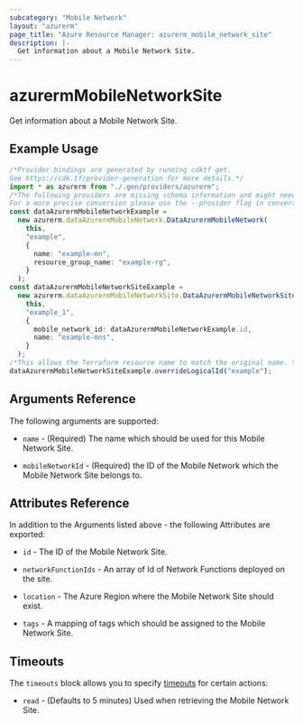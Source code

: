 ```yaml
---
subcategory: "Mobile Network"
layout: "azurerm"
page_title: "Azure Resource Manager: azurerm_mobile_network_site"
description: |-
  Get information about a Mobile Network Site.
---
```


# azurermMobileNetworkSite

Get information about a Mobile Network Site.

## Example Usage

```typescript
/*Provider bindings are generated by running cdktf get.
See https://cdk.tf/provider-generation for more details.*/
import * as azurerm from "./.gen/providers/azurerm";
/*The following providers are missing schema information and might need manual adjustments to synthesize correctly: azurerm.
For a more precise conversion please use the --provider flag in convert.*/
const dataAzurermMobileNetworkExample =
  new azurerm.dataAzurermMobileNetwork.DataAzurermMobileNetwork(
    this,
    "example",
    {
      name: "example-mn",
      resource_group_name: "example-rg",
    }
  );
const dataAzurermMobileNetworkSiteExample =
  new azurerm.dataAzurermMobileNetworkSite.DataAzurermMobileNetworkSite(
    this,
    "example_1",
    {
      mobile_network_id: dataAzurermMobileNetworkExample.id,
      name: "example-mns",
    }
  );
/*This allows the Terraform resource name to match the original name. You can remove the call if you don't need them to match.*/
dataAzurermMobileNetworkSiteExample.overrideLogicalId("example");

```

## Arguments Reference

The following arguments are supported:

*   `name` - (Required) The name which should be used for this Mobile Network Site.

*   `mobileNetworkId` - (Required) the ID of the Mobile Network which the Mobile Network Site belongs to.

## Attributes Reference

In addition to the Arguments listed above - the following Attributes are exported:

*   `id` - The ID of the Mobile Network Site.

*   `networkFunctionIds` - An array of Id of Network Functions deployed on the site.

*   `location` - The Azure Region where the Mobile Network Site should exist.

*   `tags` - A mapping of tags which should be assigned to the Mobile Network Site.

## Timeouts

The `timeouts` block allows you to specify [timeouts](https://www.terraform.io/docs/configuration/resources.html#timeouts) for certain actions:

* `read` - (Defaults to 5 minutes) Used when retrieving the Mobile Network Site.
